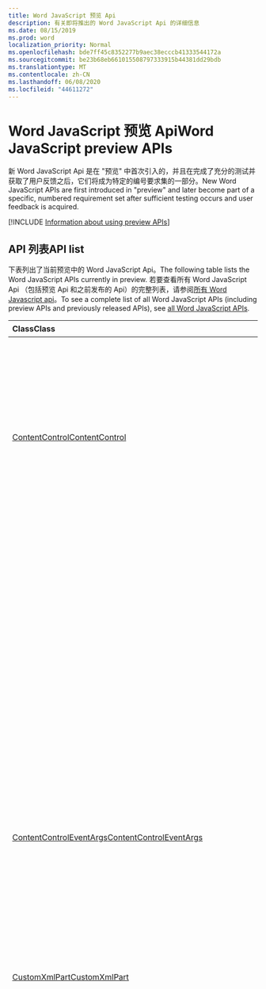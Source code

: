 ```yaml
---
title: Word JavaScript 预览 Api
description: 有关即将推出的 Word JavaScript Api 的详细信息
ms.date: 08/15/2019
ms.prod: word
localization_priority: Normal
ms.openlocfilehash: bde7ff45c8352277b9aec38ecccb41333544172a
ms.sourcegitcommit: be23b68eb661015508797333915b44381dd29bdb
ms.translationtype: MT
ms.contentlocale: zh-CN
ms.lasthandoff: 06/08/2020
ms.locfileid: "44611272"
---
```

# <a name="word-javascript-preview-apis"></a><span data-ttu-id="ef480-103">Word JavaScript 预览 Api</span><span class="sxs-lookup"><span data-stu-id="ef480-103">Word JavaScript preview APIs</span></span>

<span data-ttu-id="ef480-104">新 Word JavaScript Api 是在 "预览" 中首次引入的，并且在完成了充分的测试并获取了用户反馈之后，它们将成为特定的编号要求集的一部分。</span><span class="sxs-lookup"><span data-stu-id="ef480-104">New Word JavaScript APIs are first introduced in "preview" and later become part of a specific, numbered requirement set after sufficient testing occurs and user feedback is acquired.</span></span>

[!INCLUDE [Information about using preview APIs](../../includes/using-preview-apis-host.md)]

## <a name="api-list"></a><span data-ttu-id="ef480-105">API 列表</span><span class="sxs-lookup"><span data-stu-id="ef480-105">API list</span></span>

<span data-ttu-id="ef480-106">下表列出了当前预览中的 Word JavaScript Api。</span><span class="sxs-lookup"><span data-stu-id="ef480-106">The following table lists the Word JavaScript APIs currently in preview.</span></span> <span data-ttu-id="ef480-107">若要查看所有 Word JavaScript Api （包括预览 Api 和之前发布的 Api）的完整列表，请参阅[所有 Word Javascript api](/javascript/api/word?view=word-js-preview)。</span><span class="sxs-lookup"><span data-stu-id="ef480-107">To see a complete list of all Word JavaScript APIs (including preview APIs and previously released APIs), see [all Word JavaScript APIs](/javascript/api/word?view=word-js-preview).</span></span>

| <span data-ttu-id="ef480-108">Class</span><span class="sxs-lookup"><span data-stu-id="ef480-108">Class</span></span> | <span data-ttu-id="ef480-109">域</span><span class="sxs-lookup"><span data-stu-id="ef480-109">Fields</span></span> | <span data-ttu-id="ef480-110">说明</span><span class="sxs-lookup"><span data-stu-id="ef480-110">Description</span></span> |
|:---|:---|:---|
|[<span data-ttu-id="ef480-111">ContentControl</span><span class="sxs-lookup"><span data-stu-id="ef480-111">ContentControl</span></span>](/javascript/api/word/word.contentcontrol)|[<span data-ttu-id="ef480-112">onDataChanged</span><span class="sxs-lookup"><span data-stu-id="ef480-112">onDataChanged</span></span>](/javascript/api/word/word.contentcontrol#ondatachanged)|<span data-ttu-id="ef480-113">更改内容控件中的数据时发生。</span><span class="sxs-lookup"><span data-stu-id="ef480-113">Occurs when data within the content control are changed.</span></span> <span data-ttu-id="ef480-114">若要获取新文本，请在处理程序中加载此内容控件。</span><span class="sxs-lookup"><span data-stu-id="ef480-114">To get the new text, load this content control in the handler.</span></span> <span data-ttu-id="ef480-115">若要获取旧文本，请不要加载它。</span><span class="sxs-lookup"><span data-stu-id="ef480-115">To get the old text, do not load it.</span></span>|
||[<span data-ttu-id="ef480-116">onDeleted</span><span class="sxs-lookup"><span data-stu-id="ef480-116">onDeleted</span></span>](/javascript/api/word/word.contentcontrol#ondeleted)|<span data-ttu-id="ef480-117">删除内容控件时发生。</span><span class="sxs-lookup"><span data-stu-id="ef480-117">Occurs when the content control is deleted.</span></span> <span data-ttu-id="ef480-118">请勿在处理程序中加载此内容控件，否则将无法获取其原始属性。</span><span class="sxs-lookup"><span data-stu-id="ef480-118">Do not load this content control in the handler, otherwise you won't be able to get its original properties.</span></span>|
||[<span data-ttu-id="ef480-119">onSelectionChanged</span><span class="sxs-lookup"><span data-stu-id="ef480-119">onSelectionChanged</span></span>](/javascript/api/word/word.contentcontrol#onselectionchanged)|<span data-ttu-id="ef480-120">在内容控件中的选定内容更改时发生。</span><span class="sxs-lookup"><span data-stu-id="ef480-120">Occurs when selection within the content control is changed.</span></span>|
|[<span data-ttu-id="ef480-121">ContentControlEventArgs</span><span class="sxs-lookup"><span data-stu-id="ef480-121">ContentControlEventArgs</span></span>](/javascript/api/word/word.contentcontroleventargs)|[<span data-ttu-id="ef480-122">contentControl</span><span class="sxs-lookup"><span data-stu-id="ef480-122">contentControl</span></span>](/javascript/api/word/word.contentcontroleventargs#contentcontrol)|<span data-ttu-id="ef480-123">引发事件的对象。</span><span class="sxs-lookup"><span data-stu-id="ef480-123">The object that raised the event.</span></span> <span data-ttu-id="ef480-124">加载此对象以获取其属性。</span><span class="sxs-lookup"><span data-stu-id="ef480-124">Load this object to get its properties.</span></span>|
||[<span data-ttu-id="ef480-125">eventType</span><span class="sxs-lookup"><span data-stu-id="ef480-125">eventType</span></span>](/javascript/api/word/word.contentcontroleventargs#eventtype)|<span data-ttu-id="ef480-126">事件类型。</span><span class="sxs-lookup"><span data-stu-id="ef480-126">The event type.</span></span> <span data-ttu-id="ef480-127">有关详细信息，请参阅 "事件"。</span><span class="sxs-lookup"><span data-stu-id="ef480-127">See Word.EventType for details.</span></span>|
|[<span data-ttu-id="ef480-128">CustomXmlPart</span><span class="sxs-lookup"><span data-stu-id="ef480-128">CustomXmlPart</span></span>](/javascript/api/word/word.customxmlpart)|[<span data-ttu-id="ef480-129">delete()</span><span class="sxs-lookup"><span data-stu-id="ef480-129">delete()</span></span>](/javascript/api/word/word.customxmlpart#delete--)|<span data-ttu-id="ef480-130">删除自定义 XML 部件。</span><span class="sxs-lookup"><span data-stu-id="ef480-130">Deletes the custom XML part.</span></span>|
||[<span data-ttu-id="ef480-131">deleteAttribute （xpath： string，namespaceMappings： any，name： string）</span><span class="sxs-lookup"><span data-stu-id="ef480-131">deleteAttribute(xpath: string, namespaceMappings: any, name: string)</span></span>](/javascript/api/word/word.customxmlpart#deleteattribute-xpath--namespacemappings--name-)|<span data-ttu-id="ef480-132">从 xpath 标识的元素中删除具有给定名称的属性。</span><span class="sxs-lookup"><span data-stu-id="ef480-132">Deletes an attribute with the given name from the element identified by xpath.</span></span>|
||[<span data-ttu-id="ef480-133">deleteElement （xpath： string，namespaceMappings： any）</span><span class="sxs-lookup"><span data-stu-id="ef480-133">deleteElement(xpath: string, namespaceMappings: any)</span></span>](/javascript/api/word/word.customxmlpart#deleteelement-xpath--namespacemappings-)|<span data-ttu-id="ef480-134">删除由 xpath 标识的元素。</span><span class="sxs-lookup"><span data-stu-id="ef480-134">Deletes the element identified by xpath.</span></span>|
||[<span data-ttu-id="ef480-135">getXml()</span><span class="sxs-lookup"><span data-stu-id="ef480-135">getXml()</span></span>](/javascript/api/word/word.customxmlpart#getxml--)|<span data-ttu-id="ef480-136">获取自定义 XML 部件的完整 XML 内容。</span><span class="sxs-lookup"><span data-stu-id="ef480-136">Gets the full XML content of the custom XML part.</span></span>|
||[<span data-ttu-id="ef480-137">insertAttribute （xpath： string，namespaceMappings： any，name： string，value： string）</span><span class="sxs-lookup"><span data-stu-id="ef480-137">insertAttribute(xpath: string, namespaceMappings: any, name: string, value: string)</span></span>](/javascript/api/word/word.customxmlpart#insertattribute-xpath--namespacemappings--name--value-)|<span data-ttu-id="ef480-138">将具有给定名称和值的属性插入到由 xpath 标识的元素中。</span><span class="sxs-lookup"><span data-stu-id="ef480-138">Inserts an attribute with the given name and value to the element identified by xpath.</span></span>|
||[<span data-ttu-id="ef480-139">insertElement （xpath： string，xml： string，namespaceMappings： any，index？： number）</span><span class="sxs-lookup"><span data-stu-id="ef480-139">insertElement(xpath: string, xml: string, namespaceMappings: any, index?: number)</span></span>](/javascript/api/word/word.customxmlpart#insertelement-xpath--xml--namespacemappings--index-)|<span data-ttu-id="ef480-140">在子位置索引处的 xpath 标识的父元素下插入给定的 XML。</span><span class="sxs-lookup"><span data-stu-id="ef480-140">Inserts the given XML under the parent element identified by xpath at child position index.</span></span>|
||[<span data-ttu-id="ef480-141">查询（xpath： string，namespaceMappings： any）</span><span class="sxs-lookup"><span data-stu-id="ef480-141">query(xpath: string, namespaceMappings: any)</span></span>](/javascript/api/word/word.customxmlpart#query-xpath--namespacemappings-)|<span data-ttu-id="ef480-142">查询自定义 XML 部件的 XML 内容。</span><span class="sxs-lookup"><span data-stu-id="ef480-142">Queries the XML content of the custom XML part.</span></span>|
||[<span data-ttu-id="ef480-143">id</span><span class="sxs-lookup"><span data-stu-id="ef480-143">id</span></span>](/javascript/api/word/word.customxmlpart#id)|<span data-ttu-id="ef480-144">获取自定义 XML 部件的 ID。</span><span class="sxs-lookup"><span data-stu-id="ef480-144">Gets the ID of the custom XML part.</span></span> <span data-ttu-id="ef480-145">只读。</span><span class="sxs-lookup"><span data-stu-id="ef480-145">Read only.</span></span>|
||[<span data-ttu-id="ef480-146">namespaceUri</span><span class="sxs-lookup"><span data-stu-id="ef480-146">namespaceUri</span></span>](/javascript/api/word/word.customxmlpart#namespaceuri)|<span data-ttu-id="ef480-147">获取自定义 XML 部件的命名空间 URI。</span><span class="sxs-lookup"><span data-stu-id="ef480-147">Gets the namespace URI of the custom XML part.</span></span> <span data-ttu-id="ef480-148">只读。</span><span class="sxs-lookup"><span data-stu-id="ef480-148">Read only.</span></span>|
||[<span data-ttu-id="ef480-149">setXml （xml： string）</span><span class="sxs-lookup"><span data-stu-id="ef480-149">setXml(xml: string)</span></span>](/javascript/api/word/word.customxmlpart#setxml-xml-)|<span data-ttu-id="ef480-150">设置自定义 XML 部件的完整 XML 内容。</span><span class="sxs-lookup"><span data-stu-id="ef480-150">Sets the full XML content of the custom XML part.</span></span>|
||[<span data-ttu-id="ef480-151">updateAttribute （xpath： string，namespaceMappings： any，name： string，value： string）</span><span class="sxs-lookup"><span data-stu-id="ef480-151">updateAttribute(xpath: string, namespaceMappings: any, name: string, value: string)</span></span>](/javascript/api/word/word.customxmlpart#updateattribute-xpath--namespacemappings--name--value-)|<span data-ttu-id="ef480-152">使用由 xpath 标识的元素的给定名称更新属性的值。</span><span class="sxs-lookup"><span data-stu-id="ef480-152">Updates the value of an attribute with the given name of the element identified by xpath.</span></span>|
||[<span data-ttu-id="ef480-153">updateElement （xpath： string，xml： string，namespaceMappings： any）</span><span class="sxs-lookup"><span data-stu-id="ef480-153">updateElement(xpath: string, xml: string, namespaceMappings: any)</span></span>](/javascript/api/word/word.customxmlpart#updateelement-xpath--xml--namespacemappings-)|<span data-ttu-id="ef480-154">更新由 xpath 标识的元素的 XML。</span><span class="sxs-lookup"><span data-stu-id="ef480-154">Updates the XML of the element identified by xpath.</span></span>|
|[<span data-ttu-id="ef480-155">CustomXmlPartCollection</span><span class="sxs-lookup"><span data-stu-id="ef480-155">CustomXmlPartCollection</span></span>](/javascript/api/word/word.customxmlpartcollection)|[<span data-ttu-id="ef480-156">add （xml： string）</span><span class="sxs-lookup"><span data-stu-id="ef480-156">add(xml: string)</span></span>](/javascript/api/word/word.customxmlpartcollection#add-xml-)|<span data-ttu-id="ef480-157">向文档中添加新的自定义 XML 部件。</span><span class="sxs-lookup"><span data-stu-id="ef480-157">Adds a new custom XML part to the document.</span></span>|
||[<span data-ttu-id="ef480-158">getByNamespace （namespaceUri： string）</span><span class="sxs-lookup"><span data-stu-id="ef480-158">getByNamespace(namespaceUri: string)</span></span>](/javascript/api/word/word.customxmlpartcollection#getbynamespace-namespaceuri-)|<span data-ttu-id="ef480-159">获取其命名空间匹配给定命名空间的自定义 XML 部件的新作用域内集合。</span><span class="sxs-lookup"><span data-stu-id="ef480-159">Gets a new scoped collection of custom XML parts whose namespaces match the given namespace.</span></span>|
||[<span data-ttu-id="ef480-160">getCount()</span><span class="sxs-lookup"><span data-stu-id="ef480-160">getCount()</span></span>](/javascript/api/word/word.customxmlpartcollection#getcount--)|<span data-ttu-id="ef480-161">获取集合中项的数目。</span><span class="sxs-lookup"><span data-stu-id="ef480-161">Gets the number of items in the collection.</span></span>|
||[<span data-ttu-id="ef480-162">getItem(id: string)</span><span class="sxs-lookup"><span data-stu-id="ef480-162">getItem(id: string)</span></span>](/javascript/api/word/word.customxmlpartcollection#getitem-id-)|<span data-ttu-id="ef480-163">获取基于其 ID 的自定义 XML 部件。</span><span class="sxs-lookup"><span data-stu-id="ef480-163">Gets a custom XML part based on its ID.</span></span> <span data-ttu-id="ef480-164">只读。</span><span class="sxs-lookup"><span data-stu-id="ef480-164">Read only.</span></span>|
||[<span data-ttu-id="ef480-165">getItemOrNullObject(id: string)</span><span class="sxs-lookup"><span data-stu-id="ef480-165">getItemOrNullObject(id: string)</span></span>](/javascript/api/word/word.customxmlpartcollection#getitemornullobject-id-)|<span data-ttu-id="ef480-166">获取基于其 ID 的自定义 XML 部件。</span><span class="sxs-lookup"><span data-stu-id="ef480-166">Gets a custom XML part based on its ID.</span></span> <span data-ttu-id="ef480-167">如果 CustomXmlPart 不存在，则返回 null 对象。</span><span class="sxs-lookup"><span data-stu-id="ef480-167">Returns a null object if the CustomXmlPart does not exist.</span></span>|
||[<span data-ttu-id="ef480-168">items</span><span class="sxs-lookup"><span data-stu-id="ef480-168">items</span></span>](/javascript/api/word/word.customxmlpartcollection#items)|<span data-ttu-id="ef480-169">获取此集合中已加载的子项。</span><span class="sxs-lookup"><span data-stu-id="ef480-169">Gets the loaded child items in this collection.</span></span>|
|[<span data-ttu-id="ef480-170">CustomXmlPartScopedCollection</span><span class="sxs-lookup"><span data-stu-id="ef480-170">CustomXmlPartScopedCollection</span></span>](/javascript/api/word/word.customxmlpartscopedcollection)|[<span data-ttu-id="ef480-171">getCount()</span><span class="sxs-lookup"><span data-stu-id="ef480-171">getCount()</span></span>](/javascript/api/word/word.customxmlpartscopedcollection#getcount--)|<span data-ttu-id="ef480-172">获取集合中项的数目。</span><span class="sxs-lookup"><span data-stu-id="ef480-172">Gets the number of items in the collection.</span></span>|
||[<span data-ttu-id="ef480-173">getItem(id: string)</span><span class="sxs-lookup"><span data-stu-id="ef480-173">getItem(id: string)</span></span>](/javascript/api/word/word.customxmlpartscopedcollection#getitem-id-)|<span data-ttu-id="ef480-174">获取基于其 ID 的自定义 XML 部件。</span><span class="sxs-lookup"><span data-stu-id="ef480-174">Gets a custom XML part based on its ID.</span></span> <span data-ttu-id="ef480-175">只读。</span><span class="sxs-lookup"><span data-stu-id="ef480-175">Read only.</span></span>|
||[<span data-ttu-id="ef480-176">getItemOrNullObject(id: string)</span><span class="sxs-lookup"><span data-stu-id="ef480-176">getItemOrNullObject(id: string)</span></span>](/javascript/api/word/word.customxmlpartscopedcollection#getitemornullobject-id-)|<span data-ttu-id="ef480-177">获取基于其 ID 的自定义 XML 部件。</span><span class="sxs-lookup"><span data-stu-id="ef480-177">Gets a custom XML part based on its ID.</span></span> <span data-ttu-id="ef480-178">如果 CustomXmlPart 在集合中不存在，则返回 null 对象。</span><span class="sxs-lookup"><span data-stu-id="ef480-178">Returns a null object if the CustomXmlPart does not exist in the collection.</span></span>|
||[<span data-ttu-id="ef480-179">getOnlyItem()</span><span class="sxs-lookup"><span data-stu-id="ef480-179">getOnlyItem()</span></span>](/javascript/api/word/word.customxmlpartscopedcollection#getonlyitem--)|<span data-ttu-id="ef480-180">如果集合仅包含一个项，则此方法返回该项。</span><span class="sxs-lookup"><span data-stu-id="ef480-180">If the collection contains exactly one item, this method returns it.</span></span> <span data-ttu-id="ef480-181">否则，此方法将产生错误。</span><span class="sxs-lookup"><span data-stu-id="ef480-181">Otherwise, this method produces an error.</span></span>|
||[<span data-ttu-id="ef480-182">getOnlyItemOrNullObject()</span><span class="sxs-lookup"><span data-stu-id="ef480-182">getOnlyItemOrNullObject()</span></span>](/javascript/api/word/word.customxmlpartscopedcollection#getonlyitemornullobject--)|<span data-ttu-id="ef480-183">如果集合仅包含一个项，则此方法返回该项。</span><span class="sxs-lookup"><span data-stu-id="ef480-183">If the collection contains exactly one item, this method returns it.</span></span> <span data-ttu-id="ef480-184">否则，此方法将返回 null 对象。</span><span class="sxs-lookup"><span data-stu-id="ef480-184">Otherwise, this method returns a null object.</span></span>|
||[<span data-ttu-id="ef480-185">items</span><span class="sxs-lookup"><span data-stu-id="ef480-185">items</span></span>](/javascript/api/word/word.customxmlpartscopedcollection#items)|<span data-ttu-id="ef480-186">获取此集合中已加载的子项。</span><span class="sxs-lookup"><span data-stu-id="ef480-186">Gets the loaded child items in this collection.</span></span>|
|[<span data-ttu-id="ef480-187">Document</span><span class="sxs-lookup"><span data-stu-id="ef480-187">Document</span></span>](/javascript/api/word/word.document)|[<span data-ttu-id="ef480-188">deleteBookmark （name： string）</span><span class="sxs-lookup"><span data-stu-id="ef480-188">deleteBookmark(name: string)</span></span>](/javascript/api/word/word.document#deletebookmark-name-)|<span data-ttu-id="ef480-189">从文档中删除书签（如果存在）。</span><span class="sxs-lookup"><span data-stu-id="ef480-189">Deletes a bookmark, if exists, from the document.</span></span>|
||[<span data-ttu-id="ef480-190">getBookmarkRange （name： string）</span><span class="sxs-lookup"><span data-stu-id="ef480-190">getBookmarkRange(name: string)</span></span>](/javascript/api/word/word.document#getbookmarkrange-name-)|<span data-ttu-id="ef480-191">获取书签的范围。</span><span class="sxs-lookup"><span data-stu-id="ef480-191">Gets a bookmark's range.</span></span> <span data-ttu-id="ef480-192">如果书签不存在，则引发。</span><span class="sxs-lookup"><span data-stu-id="ef480-192">Throws if the bookmark does not exist.</span></span>|
||[<span data-ttu-id="ef480-193">getBookmarkRangeOrNullObject （name： string）</span><span class="sxs-lookup"><span data-stu-id="ef480-193">getBookmarkRangeOrNullObject(name: string)</span></span>](/javascript/api/word/word.document#getbookmarkrangeornullobject-name-)|<span data-ttu-id="ef480-194">获取书签的范围。</span><span class="sxs-lookup"><span data-stu-id="ef480-194">Gets a bookmark's range.</span></span> <span data-ttu-id="ef480-195">如果书签不存在，则返回 null 对象。</span><span class="sxs-lookup"><span data-stu-id="ef480-195">Returns a null object if the bookmark does not exist.</span></span>|
||[<span data-ttu-id="ef480-196">customXmlParts</span><span class="sxs-lookup"><span data-stu-id="ef480-196">customXmlParts</span></span>](/javascript/api/word/word.document#customxmlparts)|<span data-ttu-id="ef480-197">获取文档中的自定义 XML 部件。</span><span class="sxs-lookup"><span data-stu-id="ef480-197">Gets the custom XML parts in the document.</span></span> <span data-ttu-id="ef480-198">只读。</span><span class="sxs-lookup"><span data-stu-id="ef480-198">Read-only.</span></span>|
||[<span data-ttu-id="ef480-199">onContentControlAdded</span><span class="sxs-lookup"><span data-stu-id="ef480-199">onContentControlAdded</span></span>](/javascript/api/word/word.document#oncontentcontroladded)|<span data-ttu-id="ef480-200">添加内容控件时发生。</span><span class="sxs-lookup"><span data-stu-id="ef480-200">Occurs when a content control is added.</span></span> <span data-ttu-id="ef480-201">在处理程序中运行 context （）以获取新内容控件的属性。</span><span class="sxs-lookup"><span data-stu-id="ef480-201">Run context.sync() in the handler to get the new content control's properties.</span></span>|
||[<span data-ttu-id="ef480-202">设置</span><span class="sxs-lookup"><span data-stu-id="ef480-202">settings</span></span>](/javascript/api/word/word.document#settings)|<span data-ttu-id="ef480-203">获取文档中的加载项设置。</span><span class="sxs-lookup"><span data-stu-id="ef480-203">Gets the add-in's settings in the document.</span></span> <span data-ttu-id="ef480-204">只读。</span><span class="sxs-lookup"><span data-stu-id="ef480-204">Read-only.</span></span>|
|[<span data-ttu-id="ef480-205">DocumentCreated</span><span class="sxs-lookup"><span data-stu-id="ef480-205">DocumentCreated</span></span>](/javascript/api/word/word.documentcreated)|[<span data-ttu-id="ef480-206">deleteBookmark （name： string）</span><span class="sxs-lookup"><span data-stu-id="ef480-206">deleteBookmark(name: string)</span></span>](/javascript/api/word/word.documentcreated#deletebookmark-name-)|<span data-ttu-id="ef480-207">从文档中删除书签（如果存在）。</span><span class="sxs-lookup"><span data-stu-id="ef480-207">Deletes a bookmark, if exists, from the document.</span></span>|
||[<span data-ttu-id="ef480-208">getBookmarkRange （name： string）</span><span class="sxs-lookup"><span data-stu-id="ef480-208">getBookmarkRange(name: string)</span></span>](/javascript/api/word/word.documentcreated#getbookmarkrange-name-)|<span data-ttu-id="ef480-209">获取书签的范围。</span><span class="sxs-lookup"><span data-stu-id="ef480-209">Gets a bookmark's range.</span></span> <span data-ttu-id="ef480-210">如果书签不存在，则引发。</span><span class="sxs-lookup"><span data-stu-id="ef480-210">Throws if the bookmark does not exist.</span></span>|
||[<span data-ttu-id="ef480-211">getBookmarkRangeOrNullObject （name： string）</span><span class="sxs-lookup"><span data-stu-id="ef480-211">getBookmarkRangeOrNullObject(name: string)</span></span>](/javascript/api/word/word.documentcreated#getbookmarkrangeornullobject-name-)|<span data-ttu-id="ef480-212">获取书签的范围。</span><span class="sxs-lookup"><span data-stu-id="ef480-212">Gets a bookmark's range.</span></span> <span data-ttu-id="ef480-213">如果书签不存在，则返回 null 对象。</span><span class="sxs-lookup"><span data-stu-id="ef480-213">Returns a null object if the bookmark does not exist.</span></span>|
||[<span data-ttu-id="ef480-214">customXmlParts</span><span class="sxs-lookup"><span data-stu-id="ef480-214">customXmlParts</span></span>](/javascript/api/word/word.documentcreated#customxmlparts)|<span data-ttu-id="ef480-215">获取文档中的自定义 XML 部件。</span><span class="sxs-lookup"><span data-stu-id="ef480-215">Gets the custom XML parts in the document.</span></span> <span data-ttu-id="ef480-216">只读。</span><span class="sxs-lookup"><span data-stu-id="ef480-216">Read-only.</span></span>|
||[<span data-ttu-id="ef480-217">设置</span><span class="sxs-lookup"><span data-stu-id="ef480-217">settings</span></span>](/javascript/api/word/word.documentcreated#settings)|<span data-ttu-id="ef480-218">获取文档中的加载项设置。</span><span class="sxs-lookup"><span data-stu-id="ef480-218">Gets the add-in's settings in the document.</span></span> <span data-ttu-id="ef480-219">只读。</span><span class="sxs-lookup"><span data-stu-id="ef480-219">Read-only.</span></span>|
|[<span data-ttu-id="ef480-220">InlinePicture</span><span class="sxs-lookup"><span data-stu-id="ef480-220">InlinePicture</span></span>](/javascript/api/word/word.inlinepicture)|[<span data-ttu-id="ef480-221">imageFormat</span><span class="sxs-lookup"><span data-stu-id="ef480-221">imageFormat</span></span>](/javascript/api/word/word.inlinepicture#imageformat)|<span data-ttu-id="ef480-222">获取嵌入式图像的格式。</span><span class="sxs-lookup"><span data-stu-id="ef480-222">Gets the format of the inline image.</span></span> <span data-ttu-id="ef480-223">只读。</span><span class="sxs-lookup"><span data-stu-id="ef480-223">Read-only.</span></span>|
|[<span data-ttu-id="ef480-224">List</span><span class="sxs-lookup"><span data-stu-id="ef480-224">List</span></span>](/javascript/api/word/word.list)|[<span data-ttu-id="ef480-225">getLevelFont （level：数字）</span><span class="sxs-lookup"><span data-stu-id="ef480-225">getLevelFont(level: number)</span></span>](/javascript/api/word/word.list#getlevelfont-level-)|<span data-ttu-id="ef480-226">获取列表中指定级别的项目符号、编号或图片的字体。</span><span class="sxs-lookup"><span data-stu-id="ef480-226">Gets the font of the bullet, number or picture at the specified level in the list.</span></span>|
||[<span data-ttu-id="ef480-227">getLevelPicture （level：数字）</span><span class="sxs-lookup"><span data-stu-id="ef480-227">getLevelPicture(level: number)</span></span>](/javascript/api/word/word.list#getlevelpicture-level-)|<span data-ttu-id="ef480-228">获取列表中指定级别的图片的 base64 编码的字符串表示形式。</span><span class="sxs-lookup"><span data-stu-id="ef480-228">Gets the base64 encoded string representation of the picture at the specified level in the list.</span></span>|
||[<span data-ttu-id="ef480-229">resetLevelFont （level： number，resetFontName？： boolean）</span><span class="sxs-lookup"><span data-stu-id="ef480-229">resetLevelFont(level: number, resetFontName?: boolean)</span></span>](/javascript/api/word/word.list#resetlevelfont-level--resetfontname-)|<span data-ttu-id="ef480-230">重置列表中指定级别的项目符号、编号或图片的字体。</span><span class="sxs-lookup"><span data-stu-id="ef480-230">Resets the font of the bullet, number or picture at the specified level in the list.</span></span>|
||[<span data-ttu-id="ef480-231">setLevelPicture （level： number，base64EncodedImage？： string）</span><span class="sxs-lookup"><span data-stu-id="ef480-231">setLevelPicture(level: number, base64EncodedImage?: string)</span></span>](/javascript/api/word/word.list#setlevelpicture-level--base64encodedimage-)|<span data-ttu-id="ef480-232">设置列表中指定级别的图片。</span><span class="sxs-lookup"><span data-stu-id="ef480-232">Sets the picture at the specified level in the list.</span></span>|
|[<span data-ttu-id="ef480-233">Range</span><span class="sxs-lookup"><span data-stu-id="ef480-233">Range</span></span>](/javascript/api/word/word.range)|[<span data-ttu-id="ef480-234">getBookmarks （includeHidden？：布尔值，includeAdjacent？：布尔值）</span><span class="sxs-lookup"><span data-stu-id="ef480-234">getBookmarks(includeHidden?: boolean, includeAdjacent?: boolean)</span></span>](/javascript/api/word/word.range#getbookmarks-includehidden--includeadjacent-)|<span data-ttu-id="ef480-235">获取或覆盖区域中所有书签的名称。</span><span class="sxs-lookup"><span data-stu-id="ef480-235">Gets the names all bookmarks in or overlapping the range.</span></span> <span data-ttu-id="ef480-236">如果书签的名称以下划线字符开头，则隐藏该书签。</span><span class="sxs-lookup"><span data-stu-id="ef480-236">A bookmark is hidden if its name starts with the underscore character.</span></span>|
||[<span data-ttu-id="ef480-237">insertBookmark （name： string）</span><span class="sxs-lookup"><span data-stu-id="ef480-237">insertBookmark(name: string)</span></span>](/javascript/api/word/word.range#insertbookmark-name-)|<span data-ttu-id="ef480-238">在区域中插入书签。</span><span class="sxs-lookup"><span data-stu-id="ef480-238">Inserts a bookmark on the range.</span></span> <span data-ttu-id="ef480-239">如果同一名称的书签存在于某个位置，则首先将其删除。</span><span class="sxs-lookup"><span data-stu-id="ef480-239">If a bookmark of the same name exists somewhere, it is deleted first.</span></span>|
|[<span data-ttu-id="ef480-240">设置</span><span class="sxs-lookup"><span data-stu-id="ef480-240">Setting</span></span>](/javascript/api/word/word.setting)|[<span data-ttu-id="ef480-241">delete()</span><span class="sxs-lookup"><span data-stu-id="ef480-241">delete()</span></span>](/javascript/api/word/word.setting#delete--)|<span data-ttu-id="ef480-242">删除 Setting 对象。</span><span class="sxs-lookup"><span data-stu-id="ef480-242">Deletes the setting.</span></span>|
||[<span data-ttu-id="ef480-243">key</span><span class="sxs-lookup"><span data-stu-id="ef480-243">key</span></span>](/javascript/api/word/word.setting#key)|<span data-ttu-id="ef480-244">获取设置的键。</span><span class="sxs-lookup"><span data-stu-id="ef480-244">Gets the key of the setting.</span></span> <span data-ttu-id="ef480-245">只读。</span><span class="sxs-lookup"><span data-stu-id="ef480-245">Read only.</span></span>|
||[<span data-ttu-id="ef480-246">value</span><span class="sxs-lookup"><span data-stu-id="ef480-246">value</span></span>](/javascript/api/word/word.setting#value)|<span data-ttu-id="ef480-247">获取或设置设置的值。</span><span class="sxs-lookup"><span data-stu-id="ef480-247">Gets or sets the value of the setting.</span></span>|
|[<span data-ttu-id="ef480-248">SettingCollection</span><span class="sxs-lookup"><span data-stu-id="ef480-248">SettingCollection</span></span>](/javascript/api/word/word.settingcollection)|[<span data-ttu-id="ef480-249">add （key： string，value： any）</span><span class="sxs-lookup"><span data-stu-id="ef480-249">add(key: string, value: any)</span></span>](/javascript/api/word/word.settingcollection#add-key--value-)|<span data-ttu-id="ef480-250">创建新设置或设置现有设置。</span><span class="sxs-lookup"><span data-stu-id="ef480-250">Creates a new setting or sets an existing setting.</span></span>|
||[<span data-ttu-id="ef480-251">deleteAll （）</span><span class="sxs-lookup"><span data-stu-id="ef480-251">deleteAll()</span></span>](/javascript/api/word/word.settingcollection#deleteall--)|<span data-ttu-id="ef480-252">删除此加载项中的所有设置。</span><span class="sxs-lookup"><span data-stu-id="ef480-252">Deletes all settings in this add-in.</span></span>|
||[<span data-ttu-id="ef480-253">getCount()</span><span class="sxs-lookup"><span data-stu-id="ef480-253">getCount()</span></span>](/javascript/api/word/word.settingcollection#getcount--)|<span data-ttu-id="ef480-254">获取设置的计数。</span><span class="sxs-lookup"><span data-stu-id="ef480-254">Gets the count of settings.</span></span>|
||[<span data-ttu-id="ef480-255">getItem(key: string)</span><span class="sxs-lookup"><span data-stu-id="ef480-255">getItem(key: string)</span></span>](/javascript/api/word/word.settingcollection#getitem-key-)|<span data-ttu-id="ef480-256">按其键（区分大小写）获取设置对象。</span><span class="sxs-lookup"><span data-stu-id="ef480-256">Gets a setting object by its key, which is case-sensitive.</span></span> <span data-ttu-id="ef480-257">如果设置不存在，则引发。</span><span class="sxs-lookup"><span data-stu-id="ef480-257">Throws if the setting does not exist.</span></span>|
||[<span data-ttu-id="ef480-258">getItemOrNullObject(key: string)</span><span class="sxs-lookup"><span data-stu-id="ef480-258">getItemOrNullObject(key: string)</span></span>](/javascript/api/word/word.settingcollection#getitemornullobject-key-)|<span data-ttu-id="ef480-259">按其键（区分大小写）获取设置对象。</span><span class="sxs-lookup"><span data-stu-id="ef480-259">Gets a setting object by its key, which is case-sensitive.</span></span> <span data-ttu-id="ef480-260">如果设置不存在，则返回 null 对象。</span><span class="sxs-lookup"><span data-stu-id="ef480-260">Returns a null object if the setting does not exist.</span></span>|
||[<span data-ttu-id="ef480-261">items</span><span class="sxs-lookup"><span data-stu-id="ef480-261">items</span></span>](/javascript/api/word/word.settingcollection#items)|<span data-ttu-id="ef480-262">获取此集合中已加载的子项。</span><span class="sxs-lookup"><span data-stu-id="ef480-262">Gets the loaded child items in this collection.</span></span>|
|[<span data-ttu-id="ef480-263">Table</span><span class="sxs-lookup"><span data-stu-id="ef480-263">Table</span></span>](/javascript/api/word/word.table)|[<span data-ttu-id="ef480-264">mergeCells （topRow：数字，firstCell： number，bottomRow：数字，lastCell：数字）</span><span class="sxs-lookup"><span data-stu-id="ef480-264">mergeCells(topRow: number, firstCell: number, bottomRow: number, lastCell: number)</span></span>](/javascript/api/word/word.table#mergecells-toprow--firstcell--bottomrow--lastcell-)|<span data-ttu-id="ef480-265">合并第一个和最后一个单元格所绑定的单元格。</span><span class="sxs-lookup"><span data-stu-id="ef480-265">Merges the cells bounded inclusively by a first and last cell.</span></span>|
|[<span data-ttu-id="ef480-266">TableCell</span><span class="sxs-lookup"><span data-stu-id="ef480-266">TableCell</span></span>](/javascript/api/word/word.tablecell)|[<span data-ttu-id="ef480-267">split （rowCount： number，columnCount： number）</span><span class="sxs-lookup"><span data-stu-id="ef480-267">split(rowCount: number, columnCount: number)</span></span>](/javascript/api/word/word.tablecell#split-rowcount--columncount-)|<span data-ttu-id="ef480-268">将单元格拆分为指定的行数和列数。</span><span class="sxs-lookup"><span data-stu-id="ef480-268">Splits the cell into the specified number of rows and columns.</span></span>|
|[<span data-ttu-id="ef480-269">TableRow</span><span class="sxs-lookup"><span data-stu-id="ef480-269">TableRow</span></span>](/javascript/api/word/word.tablerow)|[<span data-ttu-id="ef480-270">insertContentControl()</span><span class="sxs-lookup"><span data-stu-id="ef480-270">insertContentControl()</span></span>](/javascript/api/word/word.tablerow#insertcontentcontrol--)|<span data-ttu-id="ef480-271">在行上插入内容控件。</span><span class="sxs-lookup"><span data-stu-id="ef480-271">Inserts a content control on the row.</span></span>|
||[<span data-ttu-id="ef480-272">merge （）</span><span class="sxs-lookup"><span data-stu-id="ef480-272">merge()</span></span>](/javascript/api/word/word.tablerow#merge--)|<span data-ttu-id="ef480-273">将行合并到一个单元格中。</span><span class="sxs-lookup"><span data-stu-id="ef480-273">Merges the row into one cell.</span></span>|

## <a name="see-also"></a><span data-ttu-id="ef480-274">另请参阅</span><span class="sxs-lookup"><span data-stu-id="ef480-274">See also</span></span>

- [<span data-ttu-id="ef480-275">Word JavaScript API 参考文档</span><span class="sxs-lookup"><span data-stu-id="ef480-275">Word JavaScript API Reference Documentation</span></span>](/javascript/api/word)
- [<span data-ttu-id="ef480-276">Word JavaScript API 要求集</span><span class="sxs-lookup"><span data-stu-id="ef480-276">Word JavaScript API requirement sets</span></span>](word-api-requirement-sets.md)
